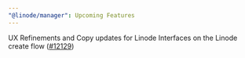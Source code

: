 ```yaml
---
"@linode/manager": Upcoming Features
---
```


UX Refinements and Copy updates for Linode Interfaces on the Linode create flow ([#12129](https://github.com/linode/manager/pull/12129))
